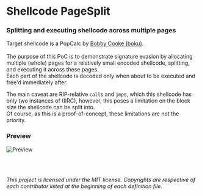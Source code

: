 # Shellcode PageSplit

### Splitting and executing shellcode across multiple pages

Target shellcode is a PopCalc by [Bobby Cooke (boku)](https://github.com/boku7/x64win-DynamicNoNull-WinExec-PopCalc-Shellcode).  
<br />
The purpose of this PoC is to demonstrate signature evasion by allocating multiple (whole) pages for a relatively small encoded shellcode, splitting, and executing it across these pages.  
Each part of the shellcode is decoded only when about to be executed and free'd immediately after.  

The main caveat are RIP-relative `call`s and `jmp`s, which this shellcode has only two instances of (IIRC), however, this poses a limitation on the block size the shellcode can be split into.  
Of course, as this is a proof-of-concept, these limitations are not the priority.  

### Preview
![Preview](https://i.imgur.com/MV8rcGy.png)

<br />
<br />

*This project is licensed under the MIT license. Copyrights are respective of each contributor listed at the beginning of each definition file.*
